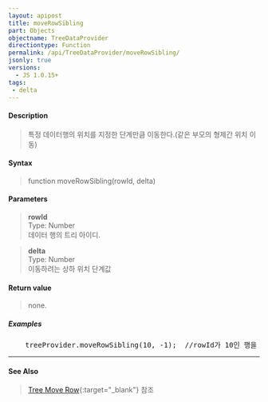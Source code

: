 ```yaml
---
layout: apipost
title: moveRowSibling
part: Objects
objectname: TreeDataProvider
directiontype: Function
permalink: /api/TreeDataProvider/moveRowSibling/
jsonly: true
versions:
  - JS 1.0.15+
tags:
 - delta
---
```



#### Description

> 특정 데이터행의 위치를 지정한 단계만큼 이동한다.(같은 부모의 형제간 위치 이동)  

#### Syntax

> function moveRowSibling(rowId, delta)  

#### Parameters

> **rowId**    
> Type: Number    
> 데이터 행의 트리 아이디.  

> **delta**    
> Type: Number    
> 이동하려는 상하 위치 단계값      

#### Return value

> none.

##### Examples 

<pre class="prettyprint">
    treeProvider.moveRowSibling(10, -1);  //rowId가 10인 행을 같은 레벨의 형제간에 한단계 위로 이동
</pre>

---

#### See Also

> [Tree Move Row](http://demo.realgrid.net/Demo/TreeMoveRow){:target="_blank"} 참조   